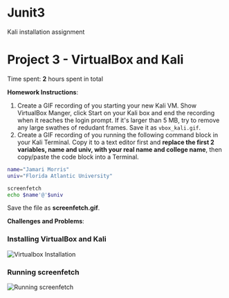 # Junit3
Kali installation assignment
# Project 3 - VirtualBox and Kali

Time spent: **2** hours spent in total

**Homework Instructions**: 

1. Create a GIF recording of you starting your new Kali VM. Show VirtualBox Manger, click Start on your Kali box and end the recording when it reaches the login prompt. If it's larger than 5 MB, try to remove any large swathes of redudant frames. Save it as `vbox_kali.gif`.
2. Create a GIF recording of you running the following command block in your Kali Terminal. Copy it to a text editor first and **replace the first 2 variables, name and univ, with your real name and college name**, then copy/paste the code block into a Terminal. 

```bash
name="Jamari Morris"
univ="Florida Atlantic University"

screenfetch
echo $name'@'$univ
```

Save the file as **screenfetch.gif**.

**Challenges and Problems**: 

### Installing VirtualBox and Kali

<img src="[vbox_kali](https://user-images.githubusercontent.com/83148581/191132719-2d126698-15f3-4525-9623-1d198af28840.gif)
" alt="Virtualbox Installation">
 
### Running screenfetch

<img src="[http://g.recordit.co/0Km0xyybNP.gif](https://recordit.co/PwvYksbfvx)" alt="Running screenfetch">
